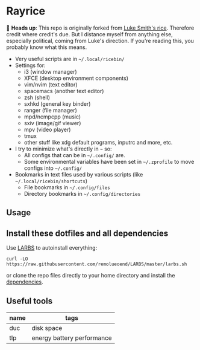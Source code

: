 # Rayrice

🔼 **Heads up**: This repo is originally forked from [Luke Smith's rice](https://github.com/LukeSmithxyz/voidrice). Therefore credit where credit's due. But I distance myself from anything else, especially political, coming from Luke's direction. If you're reading this, you probably know what this means.

- Very useful scripts are in `~/.local/ricebin/`
- Settings for:
	- i3 (window manager)
	- XFCE (desktop environment components)
	- vim/nvim (text editor)
	- spacemacs (another text editor)
	- zsh (shell)
	- sxhkd (general key binder)
	- ranger (file manager)
	- mpd/ncmpcpp (music)
	- sxiv (image/gif viewer)
	- mpv (video player)
	- tmux
	- other stuff like xdg default programs, inputrc and more, etc.
- I try to minimize what's directly in `~` so:
	- All configs that can be in `~/.config/` are.
	- Some environmental variables have been set in `~/.zprofile` to move configs into `~/.config/`
- Bookmarks in text files used by various scripts (like `~/.local/ricebin/shortcuts`)
	- File bookmarks in `~/.config/files`
	- Directory bookmarks in `~/.config/directories`

## Usage

## Install these dotfiles and all dependencies

Use [LARBS](https://github.com/remolueoend/LARBS) to autoinstall everything:

```
curl -LO https://raw.githubusercontent.com/remolueoend/LARBS/master/larbs.sh
```

or clone the repo files directly to your home directory and install the
[dependencies](https://raw.githubusercontent.com/remolueoend/LARBS/master/progs.csv).

## Useful tools

| name  | tags                       |
| ----- | ------                     |
| duc   | disk space                 |
| tlp   | energy battery performance |


